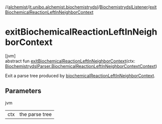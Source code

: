//[alchemist](../../../index.md)/[it.unibo.alchemist.biochemistrydsl](../index.md)/[BiochemistrydslListener](index.md)/[exitBiochemicalReactionLeftInNeighborContext](exit-biochemical-reaction-left-in-neighbor-context.md)

# exitBiochemicalReactionLeftInNeighborContext

[jvm]\
abstract fun [exitBiochemicalReactionLeftInNeighborContext](exit-biochemical-reaction-left-in-neighbor-context.md)(ctx: [BiochemistrydslParser.BiochemicalReactionLeftInNeighborContextContext](../-biochemistrydsl-parser/-biochemical-reaction-left-in-neighbor-context-context/index.md))

Exit a parse tree produced by [biochemicalReactionLeftInNeighborContext](../-biochemistrydsl-parser/biochemical-reaction-left-in-neighbor-context.md).

## Parameters

jvm

| | |
|---|---|
| ctx | the parse tree |
